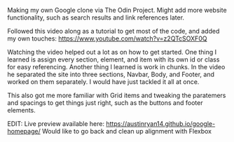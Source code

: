 Making my own Google clone via The Odin Project. Might add more website functionality, such as search results and link references later.

Followed this video along as a tutorial to get most of the code, and added my own touches: https://www.youtube.com/watch?v=z2QTcSOXF0Q

Watching the video helped out a lot as on how to get started. One thing I learned is assign every section, element, and item with its own id or class for easy referencing. Another thing I learned is work in chunks. In the video he separated the site into three sections, Navbar, Body, and Footer, and worked on them separately. I would have just tackled it all at once.

This also got me more familiar with Grid items and tweaking the paratemers and spacings to get things just right, such as the buttons and footer elements.

EDIT: Live preview available here: https://austinryan14.github.io/google-homepage/
Would like to go back and clean up alignment with Flexbox
